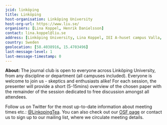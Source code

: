 ```yaml
---
jcid: linköping
title: Linköping 
host-organisation: Linköping University
host-org-url: https://www.liu.se/ 
organisers: [Lina Koppel, Henrik Danielsson] 
contact: lina.koppel@liu.se
address: [Linköping University, Lina Koppel, IEI A-huset campus Valla, 58183 Linköping]
country: Sweden
geolocation: [58.4038916, 15.4703496]
last-message-level: 1
last-message-timestamp: 0
---
```

**About:**
The journal club is open to everyone across Linköping University, from any discipline or department (all campuses included). Everyone is welcome to join us - skeptics and enthusiasts alike! For each session, the presenter will provide a short (5-15mins) overview of the chosen paper with the remainder of the session dedicated to free discussion amongst all attendees.

Follow us on Twitter for the most up-to-date information about meeting times etc.: [@LinkopingTea](https://twitter.com/LinkopingTea). You can also check out our [OSF page](https://osf.io/cfby7/) or contact us to sign up to our mailing list, where we circulate meeting details.
